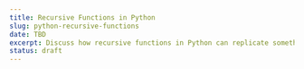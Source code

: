 ```yaml
---
title: Recursive Functions in Python
slug: python-recursive-functions
date: TBD
excerpt: Discuss how recursive functions in Python can replicate something you're familiar with in Excel.
status: draft
---
```

